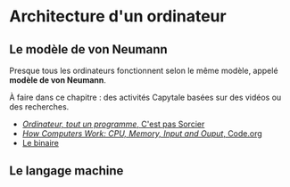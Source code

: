 # Architecture d'un ordinateur

## Le modèle de von Neumann

Presque tous les ordinateurs fonctionnent selon le même modèle, appelé **modèle de von Neumann**.

À faire dans ce chapitre : des activités Capytale basées sur des vidéos ou des recherches.

- [*Ordinateur, tout un programme*, C'est pas Sorcier](https://capytale2.ac-paris.fr/web/c/e83c-620577)
- [*How Computers Work: CPU, Memory, Input and Ouput*, Code.org](https://capytale2.ac-paris.fr/web/c/a72b-33112)
- [Le binaire](https://capytale2.ac-paris.fr/web/c/0633-34390)

## Le langage machine